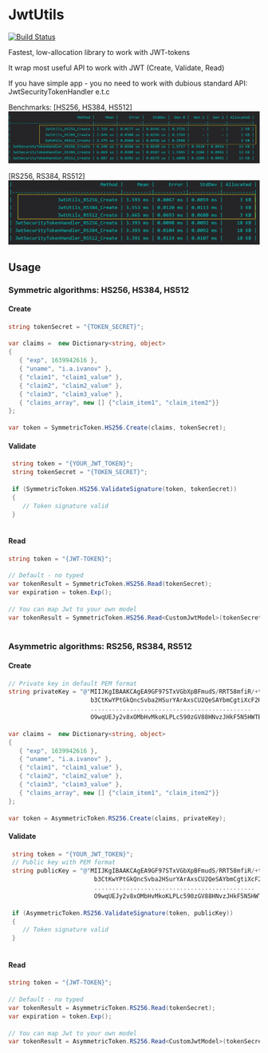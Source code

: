 # JwtUtils

[![Build Status](http://drone.zoxexivo.com/api/badges/ZOXEXIVO/JwtUtils/status.svg)](http://drone.zoxexivo.com/ZOXEXIVO/JwtUtils)

Fastest, low-allocation library to work with JWT-tokens

It wrap most useful API to work with JWT (Create, Validate, Read)

If you have simple app - you no need to work with dubious standard API: JwtSecurityTokenHandler e.t.c

Benchmarks:
[HS256, HS384, HS512]
![Symmetric algorithms](.//Docs/Symmetric.jpg)

[RS256, RS384, RS512]
![Symmetric algorithms](.//Docs/Asymmetric.jpg)

## Usage

### Symmetric algorithms: HS256, HS384, HS512

#### Create

 ```C#
 string tokenSecret = "{TOKEN_SECRET}";
        
 var claims =  new Dictionary<string, object>
 {
    { "exp", 1639942616 },
    { "uname", "i.a.ivanov" },
    { "claim1", "claim1_value" },
    { "claim2", "claim2_value" },
    { "claim3", "claim3_value" },
    { "claims_array", new [] {"claim_item1", "claim_item2"}}
};
        
var token = SymmetricToken.HS256.Create(claims, tokenSecret);
```

#### Validate

```C#
 string token = "{YOUR_JWT_TOKEN}";
 string tokenSecret = "{TOKEN_SECRET}";

 if (SymmetricToken.HS256.ValidateSignature(token, tokenSecret))
 {
    // Token signature valid
 }
        
```

#### Read

```C#
string token = "{JWT-TOKEN}";

// Default - no typed
var tokenResult = SymmetricToken.HS256.Read(tokenSecret);
var expiration = token.Exp();

// You can map Jwt to your own model
var tokenResult = SymmetricToken.HS256.Read<CustomJwtModel>(tokenSecret);
        
```

### Asymmetric algorithms: RS256, RS384, RS512

#### Create

 ```C#
 // Private key in default PEM format
 string privateKey = "@"MIIJKgIBAAKCAgEA9GF97STxVGbXpBFmudS/RRT58mfiR/+t2zb4f/uF3qmYb/yu
                        b3CtKwYPtGkQncSvba2HSurYArAxsCU2QeSAYbmCgtiXcF2Hw8Xt/ADY711iBDwq
                        .............................................
                        O9wqUEJy2v8xOMbHvMkoKLPLc590zGV88HNvzJHkF5N5HWTB9ZZEWcehf6RcTA==";
        
 var claims =  new Dictionary<string, object>
 {
    { "exp", 1639942616 },
    { "uname", "i.a.ivanov" },
    { "claim1", "claim1_value" },
    { "claim2", "claim2_value" },
    { "claim3", "claim3_value" },
    { "claims_array", new [] {"claim_item1", "claim_item2"}}
};
        
var token = AsymmetricToken.RS256.Create(claims, privateKey);
```

#### Validate

```C#
 string token = "{YOUR_JWT_TOKEN}";
 // Public key with PEM format
 string publicKey = "@"MIIJKgIBAAKCAgEA9GF97STxVGbXpBFmudS/RRT58mfiR/+t2zb4f/uF3qmYb/yu
                        b3CtKwYPtGkQncSvba2HSurYArAxsCU2QeSAYbmCgtiXcF2Hw8Xt/ADY711iBDwq
                        .............................................
                        O9wqUEJy2v8xOMbHvMkoKLPLc590zGV88HNvzJHkF5N5HWTB9ZZEWcehf6RcTA==";

 if (AsymmetricToken.RS256.ValidateSignature(token, publicKey))
 {
    // Token signature valid
 }
        
```

#### Read

```C#
string token = "{JWT-TOKEN}";

// Default - no typed
var tokenResult = AsymmetricToken.RS256.Read(tokenSecret);
var expiration = token.Exp();

// You can map Jwt to your own model
var tokenResult = AsymmetricToken.RS256.Read<CustomJwtModel>(tokenSecret);
        
```